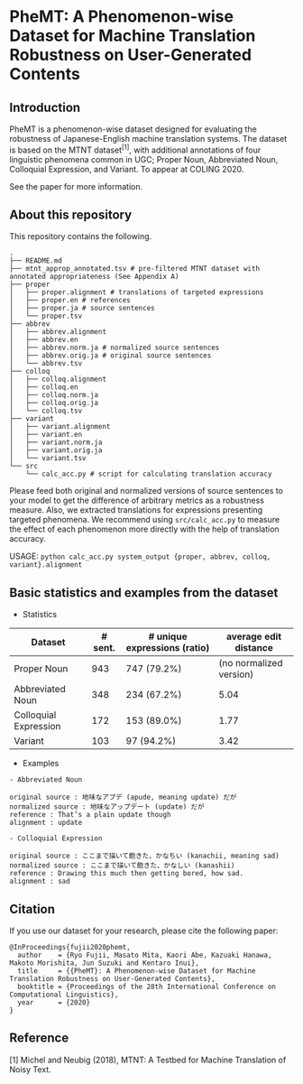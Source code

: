 # PheMT: A Phenomenon-wise Dataset for Machine Translation Robustness on User-Generated Contents

## Introduction
PheMT is a phenomenon-wise dataset designed for evaluating the robustness of Japanese-English machine translation systems.
The dataset is based on the MTNT dataset<sup>[1]</sup>, with additional annotations of four linguistic phenomena common in UGC; Proper Noun, Abbreviated Noun, Colloquial Expression, and Variant.
To appear at COLING 2020.

See the paper for more information.

## About this repository

This repository contains the following.

```
.
├── README.md
├── mtnt_approp_annotated.tsv # pre-filtered MTNT dataset with annotated appropriateness (See Appendix A)
├── proper
│   ├── proper.alignment # translations of targeted expressions
│   ├── proper.en # references
│   ├── proper.ja # source sentences
│   └── proper.tsv
├── abbrev
│   ├── abbrev.alignment
│   ├── abbrev.en
│   ├── abbrev.norm.ja # normalized source sentences
│   ├── abbrev.orig.ja # original source sentences
│   └── abbrev.tsv
├── colloq
│   ├── colloq.alignment
│   ├── colloq.en
│   ├── colloq.norm.ja
│   ├── colloq.orig.ja
│   └── colloq.tsv
├── variant
│   ├── variant.alignment
│   ├── variant.en
│   ├── variant.norm.ja
│   ├── variant.orig.ja
│   └── variant.tsv
└── src
    └── calc_acc.py # script for calculating translation accuracy
 ```
 
Please feed both original and normalized versions of source sentences to your model to get the difference of arbitrary metrics as a robustness measure.
Also, we extracted translations for expressions presenting targeted phenomena.
We recommend using `src/calc_acc.py` to measure the effect of each phenomenon more directly with the help of translation accuracy.

USAGE: `python calc_acc.py system_output {proper, abbrev, colloq, variant}.alignment`

## Basic statistics and examples from the dataset

- Statistics

|  Dataset  |  # sent.  |  # unique expressions (ratio)  |  average edit distance  |
| ---- | ---- | ---- | ---- |
|  Proper Noun  |  943  |  747 (79.2%)  |  (no normalized version)  |
|  Abbreviated Noun  |  348  |  234 (67.2%)  |  5.04  |
|  Colloquial Expression  |  172  |  153 (89.0%)  |  1.77  |
|  Variant  |  103  |  97 (94.2%)  |  3.42  |

- Examples

```
- Abbreviated Noun

original source : 地味なアプデ (apude, meaning update) だが
normalized source : 地味なアップデート (update) だが
reference : That’s a plain update though
alignment : update

- Colloquial Expression

original source : ここまで描いて飽きた、かなちい (kanachii, meaning sad)
normalized source : ここまで描いて飽きた、かなしい (kanashii)
reference : Drawing this much then getting bored, how sad.
alignment : sad
```

## Citation
If you use our dataset for your research, please cite the following paper:

```
@InProceedings{fujii2020phemt,
  author    = {Ryo Fujii, Masato Mita, Kaori Abe, Kazuaki Hanawa, Makoto Morishita, Jun Suzuki and Kentaro Inui},
  title     = {{PheMT}: A Phenomenon-wise Dataset for Machine Translation Robustness on User-Generated Contents},
  booktitle = {Proceedings of the 28th International Conference on Computational Linguistics},
  year      = {2020}
}
```

## Reference
[1] Michel and Neubig (2018), MTNT: A Testbed for Machine Translation of Noisy Text.
